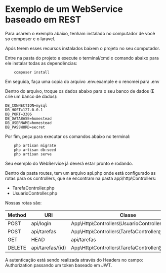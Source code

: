 # Exemplo de um WebService baseado em REST

Para usarem o exemplo abaixo, tenham instalado no computador de você so composer e o laravel.

Após terem esses recursos instalados baixem o projeto no seu computador.

Entre na pasta do projeto e execute o terminal/cmd o comando abaixo para ele instalar todas as dependências:

```
    composer install
```

Em seguida, faça uma copia do arquivo .env.example e o renomei para .env

Dentro do arquivo, troque os dados abaixo para o seu banco de dados (E crie um banco de dados):

```
DB_CONNECTION=mysql
DB_HOST=127.0.0.1
DB_PORT=3306
DB_DATABASE=homestead
DB_USERNAME=homestead
DB_PASSWORD=secret
```

Por fim, peça para executar os comandos abaixo no terminal:
```
    php artisan migrate
    php artisan db:seed
    php artisan serve
```

Seu exemplo do WebService já deverá estar pronto e rodando.

Dentro da pasta routes, tem um arquivo api.php onde está configurado as rotas para os controllers, que se encontram na pasta app\http\Controllers:
- TarefaController.php
- UsuarioController.php


Nossas rotas são:

| Method   | URI        | Classe            |
|----------|------------|-------------------|
| POST     | api/login  | App\Http\Controllers\UsuarioController@login |
| POST     | api/tarefas| App\Http\Controllers\TarefaController@cadastrar |
| GET|HEAD | api/tarefas|App\Http\Controllers\TarefaController@todas |
| DELETE   | api/tarefas/{id} | App\Http\Controllers\TarefaController@excluir |

A autenticação está sendo realizada através do Headers no campo: Authorization passando um token baseado em JWT.



